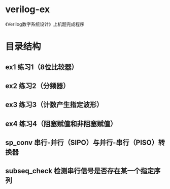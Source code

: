 # verilog-ex
《Verilog数字系统设计》上机题完成程序

# 目录结构

## ex1 练习1（8位比较器）

## ex2 练习2（分频器）

## ex3 练习3（计数产生指定波形）

## ex4 练习4（阻塞赋值和非阻塞赋值）

## sp_conv 串行-并行（SIPO）与并行-串行（PISO）转换器

## subseq_check 检测串行信号是否存在某一个指定序列
